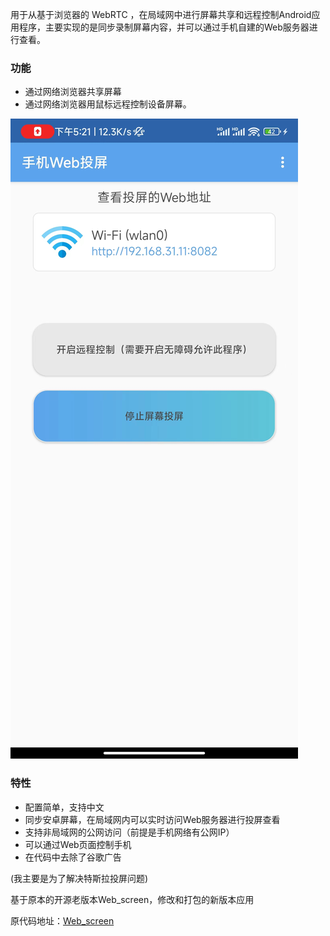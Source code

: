 用于从基于浏览器的 WebRTC ，在局域网中进行屏幕共享和远程控制Android应用程序，主要实现的是同步录制屏幕内容，并可以通过手机自建的Web服务器进行查看。

### 功能

- 通过网络浏览器共享屏幕
- 通过网络浏览器用鼠标远程控制设备屏幕。

![](https://raw.githubusercontent.com/575405657/androidWebMirroring/develop/public_img/mobile.jpg)



### 特性

- 配置简单，支持中文
- 同步安卓屏幕，在局域网内可以实时访问Web服务器进行投屏查看
- 支持非局域网的公网访问（前提是手机网络有公网IP）
- 可以通过Web页面控制手机
- 在代码中去除了谷歌广告

(我主要是为了解决特斯拉投屏问题)



基于原本的开源老版本Web_screen，修改和打包的新版本应用

原代码地址：[Web_screen](https://github.com/bbogush/web_screen)
